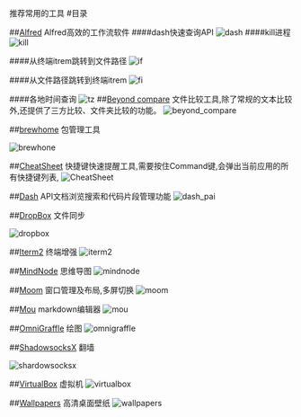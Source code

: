 推荐常用的工具
#目录

##[Alfred](http://www.alfredworkflow.com)
Alfred高效的工作流软件
####dash快速查询API
![dash](./images/dash.png)
####kill进程
![kill](./images/kill.png)

####从终端itrem跳转到文件路径
![if](./images/if.png)

####从文件路径跳转到终端itrem
![fi](./images/fi.png)

####各地时间查询
![tz](./images/tz.png)
##[Beyond compare](http://www.scootersoftware.com)
文件比较工具,除了常规的文本比较外,还提供了三方比较、文件夹比较的功能。
![beyond_compare](./images/beyond_compare.png)

##[brewhome](https://github.com/Homebrew/homebrew/wiki/installation)
包管理工具

![brewhone](./images/brewhome.png)

##[CheatSheet](http://www.mediaatelier.com/CheatSheet/)
快捷键快速提醒工具,需要按住Command键,会弹出当前应用的所有快捷键列表,
![CheatSheet](./images/cheatsheet.png)

##[Dash](https://kapeli.com/dash)
API文档浏览搜索和代码片段管理功能
![dash_pai](./images/dash_api.png)


##[DropBox](http://www.dropbox.com)
文件同步

![dropbox](./images/dropbox.jpg)


##[Iterm2](http://iterm2.com)
终端增强
![iterm2](./images/iterm2.png)

##[MindNode](https://mindnode.com)
思维导图
![mindnode](./images/mindnode.jpg)


##[Moom](http://manytricks.com/moom/)
窗口管理及布局,多屏切换
![moom](./images/moom.png)


##[Mou](http://25.io/mou/)
markdown编辑器
![mou](./images/mou.png)

##[OmniGraffle](https://www.omnigroup.com/omnigraffle/)
绘图
![omnigraffle](./images/omnigraffle.png)


##[ShadowsocksX](https://github.com/shadowsocks/shadowsocks-iOS/wiki/Shadowsocks-for-OSX-帮助)
翻墙

![shardowsocksx](./images/shardowsocksx.png)

##[VirtualBox](https://www.virtualbox.org)
虚拟机
![virtualbox](./images/virtualbox.png)

##[Wallpapers](https://itunes.apple.com/app/retina-wallpapers-hd-640x960/id384922950?mt=8)
高清桌面壁纸
![wallpapers](./images/wallpapers.png)


